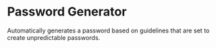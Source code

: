 # Password Generator
Automatically generates a password based on guidelines that are set to create unpredictable passwords.
